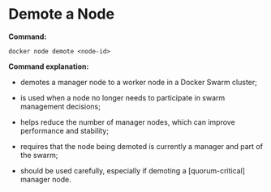 # Demote a Node

**Command:**

```commandline
docker node demote <node-id>
```

**Command explanation:**

* demotes a manager node to a worker node in a Docker Swarm cluster;
* is used when a node no longer needs to participate in swarm management decisions;
* helps reduce the number of manager nodes, which can improve performance and stability;


* requires that the node being demoted is currently a manager and part of the swarm;
* should be used carefully, especially if demoting a [quorum-critical] manager node. <!-- todo: link to quorum chapter -->
